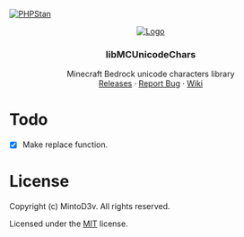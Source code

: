 [![PHPStan](https://github.com/MintoD/libMCUnicodeChars/actions/workflows/phpstan.yml/badge.svg)](https://github.com/MintoD/libMCUnicodeChars/actions/workflows/phpstan.yml)

<div align="center">
  <a href="https://github.com/MintoD/libMCUnicodeChars">
    <img src="https://raw.githubusercontent.com/MintoD/libMCUnicodeChars/main/assets/code-builder.png" alt="Logo" width="auto" height="auto">
  </a>

<h3 align="center">libMCUnicodeChars</h3>

  <p align="center">
    Minecraft Bedrock unicode characters library
    <br />
    <a href="https://github.com/MintoD/libMCUnicodeChars/releases">Releases</a>
    ·
    <a href="https://github.com/MintoD/libMCUnicodeChars/issues">Report Bug</a>
    ·
    <a href="https://github.com/MintoD/libMCUnicodeChars/wiki">Wiki</a>
  </p>
</div>

# Todo
- [x] Make replace function.

# License
Copyright (c) MintoD3v. All rights reserved.

Licensed under the [MIT](https://github.com/MintoD/libMCUnicodeChars/blob/main/LICENSE) license.

